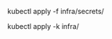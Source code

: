 <!-- Add the environment variable for the nest and python services in the /infra/secrets/nest-backend-secret.yaml and /infra/secrets/python-backend-secret.yaml -->
<!-- Apply secrets -->
kubectl apply -f infra/secrets/


<!-- Apply rest of the deployments and services -->
kubectl apply -k infra/
